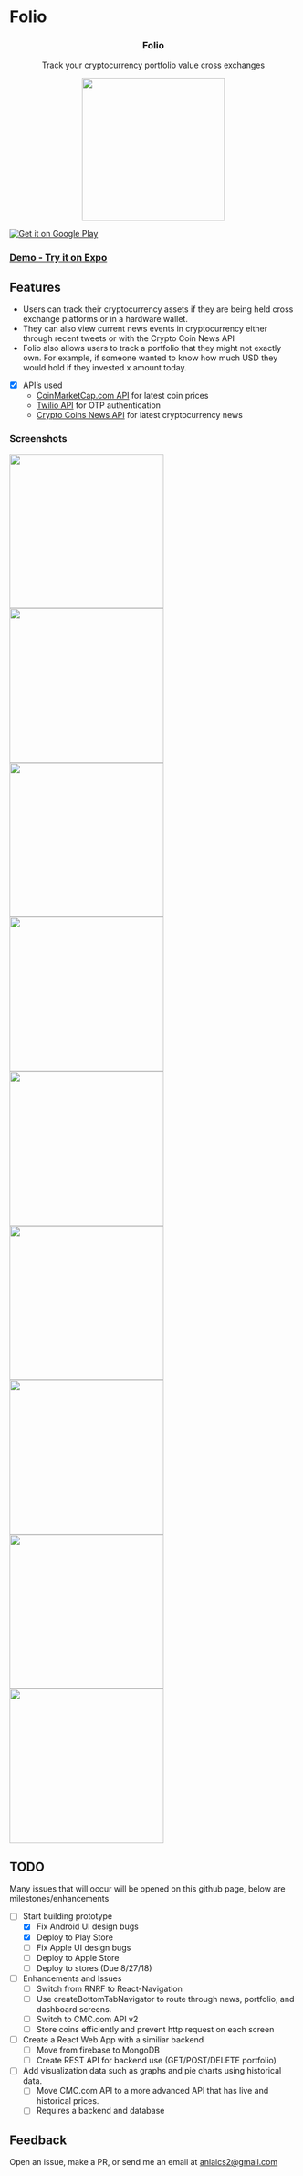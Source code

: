 # Folio
<h3 align="center">
  Folio
</h3>

<p align="center">
  Track your cryptocurrency portfolio value cross exchanges
</p>

<p align="center">
  <a>
    <img src="assets/folio.png" width="250">
  </a>
</p>

<a href='https://play.google.com/store/apps/details?id=com.andylai.folio'>
  <img alt='Get it on Google Play' src='assets/google-play-store.png'/>
</a>

### [Demo - Try it on Expo](https://expo.io/@anlai2/Folio)

## Features

- Users can track their cryptocurrency assets if they are being held cross exchange platforms or in a hardware wallet.
- They can also view current news events in cryptocurrency either through recent tweets or with the Crypto Coin News API
- Folio also allows users to track a portfolio that they might not exactly own. For example, if someone wanted to know how much USD they would hold if they invested x amount today.

- [x] API’s used
  * [CoinMarketCap.com API](https://coinmarketcap.com/api/documentation/v1/) for latest coin prices
  * [Twilio API](https://www.twilio.com/docs/api) for OTP authentication 
  * [Crypto Coins News API](https://newsapi.org/s/crypto-coins-news-api) for latest cryptocurrency news

### Screenshots

<div style={{display: flex; flex-direction: row}}>
  <img src="screenshots/ss1.png" width="270" />
  <img src="screenshots/ss2.png" width="270" />
  <img src="screenshots/ss3.png" width="270" />
</div>
<div style={{display: flex; flex-direction: row; paddingTop: 10}}>
  <img src="screenshots/ss4.png" width="270" />
  <img src="screenshots/ss5.png" width="270" />
  <img src="screenshots/ss6.png" width="270" />
</div>
<div style={{display: flex; flex-direction: row; paddingTop: 10}}>
  <img src="screenshots/ss7.png" width="270" />
  <img src="screenshots/ss8.png" width="270" />
  <img src="screenshots/ss9.png" width="270" />
</div>

## TODO

Many issues that will occur will be opened on this github page, below are milestones/enhancements

- [ ] Start building prototype
  - [X] Fix Android UI design bugs
  - [X] Deploy to Play Store
  - [ ] Fix Apple UI design bugs
  - [ ] Deploy to Apple Store
  - [ ] Deploy to stores (Due 8/27/18)
  
- [ ] Enhancements and Issues
  - [ ] Switch from RNRF to React-Navigation
  - [ ] Use createBottomTabNavigator to route through news, portfolio, and dashboard screens.
  - [ ] Switch to CMC.com API v2
  - [ ] Store coins efficiently and prevent http request on each screen

- [ ] Create a React Web App with a similiar backend 
  - [ ] Move from firebase to MongoDB
  - [ ] Create REST API for backend use (GET/POST/DELETE portfolio)
  
- [ ] Add visualization data such as graphs and pie charts using historical data.
  - [ ] Move CMC.com API to a more advanced API that has live and historical prices.
  - [ ] Requires a backend and database

## Feedback

Open an issue, make a PR, or send me an email at anlaics2@gmail.com
